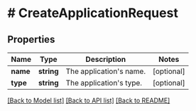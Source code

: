 # # CreateApplicationRequest

## Properties

Name | Type | Description | Notes
------------ | ------------- | ------------- | -------------
**name** | **string** | The application&#39;s name. | [optional]
**type** | **string** | The application&#39;s type. | [optional]

[[Back to Model list]](../../README.md#models) [[Back to API list]](../../README.md#endpoints) [[Back to README]](../../README.md)
